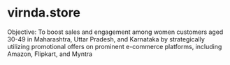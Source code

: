 # virnda.store
Objective: To boost sales and engagement among women customers aged 30-49 in Maharashtra, Uttar Pradesh, and Karnataka by strategically utilizing promotional offers on prominent e-commerce platforms, including Amazon, Flipkart, and Myntra

